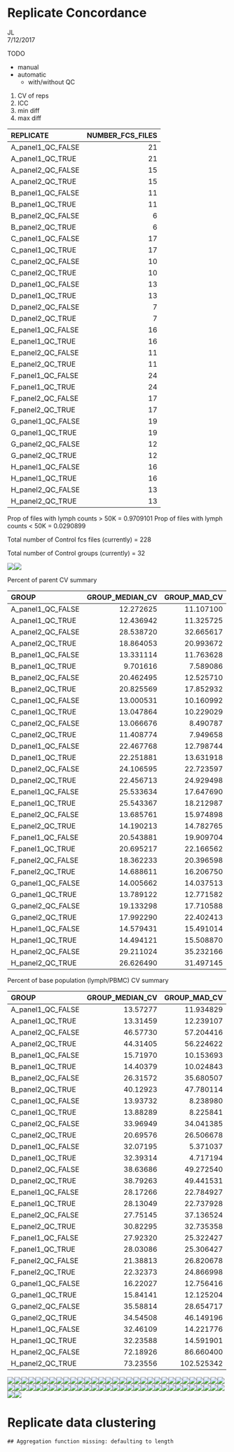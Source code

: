 # Replicate Concordance
JL  
7/12/2017  

TODO 

- manual
- automatic
  - with/without QC
  
1. CV of reps
2. ICC
3. min diff
4. max diff
  





|REPLICATE         | NUMBER_FCS_FILES|
|:-----------------|----------------:|
|A_panel1_QC_FALSE |               21|
|A_panel1_QC_TRUE  |               21|
|A_panel2_QC_FALSE |               15|
|A_panel2_QC_TRUE  |               15|
|B_panel1_QC_FALSE |               11|
|B_panel1_QC_TRUE  |               11|
|B_panel2_QC_FALSE |                6|
|B_panel2_QC_TRUE  |                6|
|C_panel1_QC_FALSE |               17|
|C_panel1_QC_TRUE  |               17|
|C_panel2_QC_FALSE |               10|
|C_panel2_QC_TRUE  |               10|
|D_panel1_QC_FALSE |               13|
|D_panel1_QC_TRUE  |               13|
|D_panel2_QC_FALSE |                7|
|D_panel2_QC_TRUE  |                7|
|E_panel1_QC_FALSE |               16|
|E_panel1_QC_TRUE  |               16|
|E_panel2_QC_FALSE |               11|
|E_panel2_QC_TRUE  |               11|
|F_panel1_QC_FALSE |               24|
|F_panel1_QC_TRUE  |               24|
|F_panel2_QC_FALSE |               17|
|F_panel2_QC_TRUE  |               17|
|G_panel1_QC_FALSE |               19|
|G_panel1_QC_TRUE  |               19|
|G_panel2_QC_FALSE |               12|
|G_panel2_QC_TRUE  |               12|
|H_panel1_QC_FALSE |               16|
|H_panel1_QC_TRUE  |               16|
|H_panel2_QC_FALSE |               13|
|H_panel2_QC_TRUE  |               13|


Prop of  files with lymph counts > 50K  = 0.9709101
Prop of  files with lymph counts < 50K  = 0.0290899

Total number of Control fcs files (currently) = 228

Total number of Control groups (currently) = 32

![](replicateConcordance_files/figure-html/unnamed-chunk-3-1.png)<!-- -->![](replicateConcordance_files/figure-html/unnamed-chunk-3-2.png)<!-- -->

Percent of parent CV summary


|GROUP             | GROUP_MEDIAN_CV| GROUP_MAD_CV|
|:-----------------|---------------:|------------:|
|A_panel1_QC_FALSE |       12.272625|    11.107100|
|A_panel1_QC_TRUE  |       12.436942|    11.325725|
|A_panel2_QC_FALSE |       28.538720|    32.665617|
|A_panel2_QC_TRUE  |       18.864053|    20.993672|
|B_panel1_QC_FALSE |       13.331114|    11.763628|
|B_panel1_QC_TRUE  |        9.701616|     7.589086|
|B_panel2_QC_FALSE |       20.462495|    12.525710|
|B_panel2_QC_TRUE  |       20.825569|    17.852932|
|C_panel1_QC_FALSE |       13.000531|    10.160992|
|C_panel1_QC_TRUE  |       13.047864|    10.229029|
|C_panel2_QC_FALSE |       13.066676|     8.490787|
|C_panel2_QC_TRUE  |       11.408774|     7.949658|
|D_panel1_QC_FALSE |       22.467768|    12.798744|
|D_panel1_QC_TRUE  |       22.251881|    13.631918|
|D_panel2_QC_FALSE |       24.106595|    22.723597|
|D_panel2_QC_TRUE  |       22.456713|    24.929498|
|E_panel1_QC_FALSE |       25.533634|    17.647690|
|E_panel1_QC_TRUE  |       25.543367|    18.212987|
|E_panel2_QC_FALSE |       13.685761|    15.974898|
|E_panel2_QC_TRUE  |       14.190213|    14.782765|
|F_panel1_QC_FALSE |       20.543881|    19.909704|
|F_panel1_QC_TRUE  |       20.695217|    22.166562|
|F_panel2_QC_FALSE |       18.362233|    20.396598|
|F_panel2_QC_TRUE  |       14.688611|    16.206750|
|G_panel1_QC_FALSE |       14.005662|    14.037513|
|G_panel1_QC_TRUE  |       13.789122|    12.771582|
|G_panel2_QC_FALSE |       19.133298|    17.710588|
|G_panel2_QC_TRUE  |       17.992290|    22.402413|
|H_panel1_QC_FALSE |       14.579431|    15.491014|
|H_panel1_QC_TRUE  |       14.494121|    15.508870|
|H_panel2_QC_FALSE |       29.211024|    35.232166|
|H_panel2_QC_TRUE  |       26.626490|    31.497145|


Percent of base population (lymph/PBMC) CV summary


|GROUP             | GROUP_MEDIAN_CV| GROUP_MAD_CV|
|:-----------------|---------------:|------------:|
|A_panel1_QC_FALSE |        13.57277|    11.934829|
|A_panel1_QC_TRUE  |        13.31459|    12.239107|
|A_panel2_QC_FALSE |        46.57730|    57.204416|
|A_panel2_QC_TRUE  |        44.31405|    56.224622|
|B_panel1_QC_FALSE |        15.71970|    10.153693|
|B_panel1_QC_TRUE  |        14.40379|    10.024843|
|B_panel2_QC_FALSE |        26.31572|    35.680507|
|B_panel2_QC_TRUE  |        40.12923|    47.780114|
|C_panel1_QC_FALSE |        13.93732|     8.238980|
|C_panel1_QC_TRUE  |        13.88289|     8.225841|
|C_panel2_QC_FALSE |        33.96949|    34.041385|
|C_panel2_QC_TRUE  |        20.69576|    26.506678|
|D_panel1_QC_FALSE |        32.07195|     5.371037|
|D_panel1_QC_TRUE  |        32.39314|     4.717194|
|D_panel2_QC_FALSE |        38.63686|    49.272540|
|D_panel2_QC_TRUE  |        38.79263|    49.441531|
|E_panel1_QC_FALSE |        28.17266|    22.784927|
|E_panel1_QC_TRUE  |        28.13049|    22.737928|
|E_panel2_QC_FALSE |        27.75145|    37.136524|
|E_panel2_QC_TRUE  |        30.82295|    32.735358|
|F_panel1_QC_FALSE |        27.92320|    25.322427|
|F_panel1_QC_TRUE  |        28.03086|    25.306427|
|F_panel2_QC_FALSE |        21.38813|    26.820678|
|F_panel2_QC_TRUE  |        22.32373|    24.866998|
|G_panel1_QC_FALSE |        16.22027|    12.756416|
|G_panel1_QC_TRUE  |        15.84141|    12.125204|
|G_panel2_QC_FALSE |        35.58814|    28.654717|
|G_panel2_QC_TRUE  |        34.54508|    46.149196|
|H_panel1_QC_FALSE |        32.46109|    14.221776|
|H_panel1_QC_TRUE  |        32.23588|    14.591901|
|H_panel2_QC_FALSE |        72.18926|    86.660400|
|H_panel2_QC_TRUE  |        73.23556|   102.525342|

![](replicateConcordance_files/figure-html/unnamed-chunk-5-1.png)<!-- -->![](replicateConcordance_files/figure-html/unnamed-chunk-5-2.png)<!-- -->![](replicateConcordance_files/figure-html/unnamed-chunk-5-3.png)<!-- -->![](replicateConcordance_files/figure-html/unnamed-chunk-5-4.png)<!-- -->![](replicateConcordance_files/figure-html/unnamed-chunk-5-5.png)<!-- -->![](replicateConcordance_files/figure-html/unnamed-chunk-5-6.png)<!-- -->![](replicateConcordance_files/figure-html/unnamed-chunk-5-7.png)<!-- -->![](replicateConcordance_files/figure-html/unnamed-chunk-5-8.png)<!-- -->![](replicateConcordance_files/figure-html/unnamed-chunk-5-9.png)<!-- -->![](replicateConcordance_files/figure-html/unnamed-chunk-5-10.png)<!-- -->![](replicateConcordance_files/figure-html/unnamed-chunk-5-11.png)<!-- -->![](replicateConcordance_files/figure-html/unnamed-chunk-5-12.png)<!-- -->![](replicateConcordance_files/figure-html/unnamed-chunk-5-13.png)<!-- -->![](replicateConcordance_files/figure-html/unnamed-chunk-5-14.png)<!-- -->![](replicateConcordance_files/figure-html/unnamed-chunk-5-15.png)<!-- -->![](replicateConcordance_files/figure-html/unnamed-chunk-5-16.png)<!-- -->![](replicateConcordance_files/figure-html/unnamed-chunk-5-17.png)<!-- -->![](replicateConcordance_files/figure-html/unnamed-chunk-5-18.png)<!-- -->![](replicateConcordance_files/figure-html/unnamed-chunk-5-19.png)<!-- -->![](replicateConcordance_files/figure-html/unnamed-chunk-5-20.png)<!-- -->![](replicateConcordance_files/figure-html/unnamed-chunk-5-21.png)<!-- -->![](replicateConcordance_files/figure-html/unnamed-chunk-5-22.png)<!-- -->![](replicateConcordance_files/figure-html/unnamed-chunk-5-23.png)<!-- -->![](replicateConcordance_files/figure-html/unnamed-chunk-5-24.png)<!-- -->![](replicateConcordance_files/figure-html/unnamed-chunk-5-25.png)<!-- -->![](replicateConcordance_files/figure-html/unnamed-chunk-5-26.png)<!-- -->![](replicateConcordance_files/figure-html/unnamed-chunk-5-27.png)<!-- -->![](replicateConcordance_files/figure-html/unnamed-chunk-5-28.png)<!-- -->![](replicateConcordance_files/figure-html/unnamed-chunk-5-29.png)<!-- -->![](replicateConcordance_files/figure-html/unnamed-chunk-5-30.png)<!-- -->![](replicateConcordance_files/figure-html/unnamed-chunk-5-31.png)<!-- -->![](replicateConcordance_files/figure-html/unnamed-chunk-5-32.png)<!-- -->![](replicateConcordance_files/figure-html/unnamed-chunk-5-33.png)<!-- -->![](replicateConcordance_files/figure-html/unnamed-chunk-5-34.png)<!-- -->![](replicateConcordance_files/figure-html/unnamed-chunk-5-35.png)<!-- -->![](replicateConcordance_files/figure-html/unnamed-chunk-5-36.png)<!-- -->![](replicateConcordance_files/figure-html/unnamed-chunk-5-37.png)<!-- -->![](replicateConcordance_files/figure-html/unnamed-chunk-5-38.png)<!-- -->![](replicateConcordance_files/figure-html/unnamed-chunk-5-39.png)<!-- -->![](replicateConcordance_files/figure-html/unnamed-chunk-5-40.png)<!-- -->![](replicateConcordance_files/figure-html/unnamed-chunk-5-41.png)<!-- -->![](replicateConcordance_files/figure-html/unnamed-chunk-5-42.png)<!-- -->![](replicateConcordance_files/figure-html/unnamed-chunk-5-43.png)<!-- -->![](replicateConcordance_files/figure-html/unnamed-chunk-5-44.png)<!-- -->![](replicateConcordance_files/figure-html/unnamed-chunk-5-45.png)<!-- -->![](replicateConcordance_files/figure-html/unnamed-chunk-5-46.png)<!-- -->![](replicateConcordance_files/figure-html/unnamed-chunk-5-47.png)<!-- -->![](replicateConcordance_files/figure-html/unnamed-chunk-5-48.png)<!-- -->![](replicateConcordance_files/figure-html/unnamed-chunk-5-49.png)<!-- -->![](replicateConcordance_files/figure-html/unnamed-chunk-5-50.png)<!-- -->![](replicateConcordance_files/figure-html/unnamed-chunk-5-51.png)<!-- -->![](replicateConcordance_files/figure-html/unnamed-chunk-5-52.png)<!-- -->![](replicateConcordance_files/figure-html/unnamed-chunk-5-53.png)<!-- -->![](replicateConcordance_files/figure-html/unnamed-chunk-5-54.png)<!-- -->![](replicateConcordance_files/figure-html/unnamed-chunk-5-55.png)<!-- -->![](replicateConcordance_files/figure-html/unnamed-chunk-5-56.png)<!-- -->![](replicateConcordance_files/figure-html/unnamed-chunk-5-57.png)<!-- -->![](replicateConcordance_files/figure-html/unnamed-chunk-5-58.png)<!-- -->![](replicateConcordance_files/figure-html/unnamed-chunk-5-59.png)<!-- -->![](replicateConcordance_files/figure-html/unnamed-chunk-5-60.png)<!-- -->![](replicateConcordance_files/figure-html/unnamed-chunk-5-61.png)<!-- -->![](replicateConcordance_files/figure-html/unnamed-chunk-5-62.png)<!-- -->![](replicateConcordance_files/figure-html/unnamed-chunk-5-63.png)<!-- -->![](replicateConcordance_files/figure-html/unnamed-chunk-5-64.png)<!-- -->

# Replicate data clustering



```
## Aggregation function missing: defaulting to length
```

